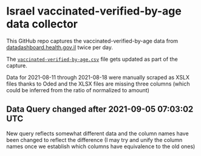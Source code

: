 # Israel vaccinated-verified-by-age data collector

This GitHub repo captures the vaccinated-verified-by-age data from [datadashboard.health.gov.il](https://datadashboard.health.gov.il/COVID-19/general) twice per day.

The [`vaccinated-verified-by-age.csv`](./vaccinated-verified-by-age.csv) file gets updated as part of the capture.

Data for 2021-08-11 through 2021-08-18 were manually scraped as XSLX files thanks to Oded and the XLSX files are missing three columns (which could be inferred from the ratio of normalized to amount)

## Data Query changed after 2021-09-05 07:03:02 UTC

New query reflects somewhat different data and the column names have been changed to reflect the difference (I may try and unify the column names once we establish which columns have equivalence to the old ones)